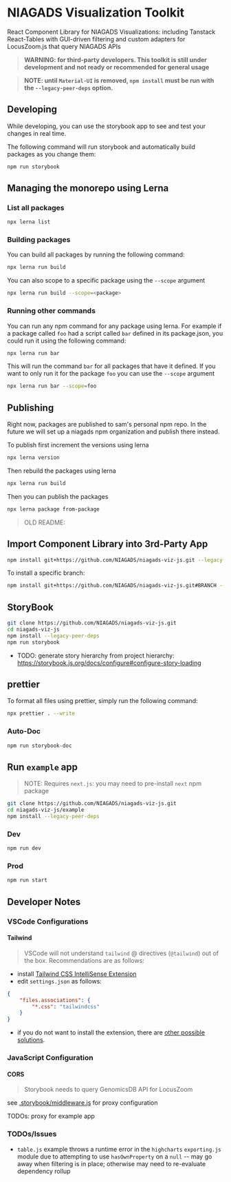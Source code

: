 # NIAGADS Visualization Toolkit

React Component Library for NIAGADS Visualizations: including Tanstack React-Tables with GUI-driven filtering and custom adapters for LocusZoom.js that query NIAGADS APIs

> **WARNING: for third-party developers. This toolkit is still under development and not ready or recommended for general usage**

> **NOTE: until `Material-UI` is removed, `npm install` must be run with the `--legacy-peer-deps` option.**

## Developing

While developing, you can use the storybook app to see and test your changes in real time.

The following command will run storybook and automatically build packages as you change them:

```bash
npm run storybook
```

## Managing the monorepo using Lerna

### List all packages

```bash
npx lerna list
```

### Building packages

You can build all packages by running the following command:

```bash
npx lerna run build
```

You can also scope to a specific package using the `--scope` argument

```bash
npx lerna run build --scope=<package>
```

### Running other commands

You can run any npm command for any package using lerna.
For example if a package called `foo` had a script called `bar` defined in
its package.json, you could run it using the following command:

```bash
npx lerna run bar
```

This will run the command `bar` for all packages that have it defined.
If you want to only run it for the package `foo` you can use the `--scope` argument

```bash
npx lerna run bar --scope=foo
```

## Publishing

Right now, packages are published to sam's personal npm repo.
In the future we will set up a niagads npm organization and publish there instead.

To publish first increment the versions using lerna

```bash
npx lerna version
```

Then rebuild the packages using lerna

```bash
npx lerna run build
```

Then you can publish the packages

```bash
npx lerna package from-package
```

> OLD README:

## Import Component Library into 3rd-Party App

```bash
npm install git+https://github.com/NIAGADS/niagads-viz-js.git --legacy-peer-deps
```

To install a specific branch:

```bash
npm install git+https://github.com/NIAGADS/niagads-viz-js.git#BRANCH --legacy-peer-deps
```

## StoryBook

```bash
git clone https://github.com/NIAGADS/niagads-viz-js.git
cd niagads-viz-js
npm install --legacy-peer-deps
npm run storybook
```

- TODO: generate story hierarchy from project hierarchy: https://storybook.js.org/docs/configure#configure-story-loading

## prettier

To format all files using prettier, simply run the following command:

```bash
npx prettier . --write
```


### Auto-Doc

```bash
npm run storybook-doc
```

## Run `example` app

> NOTE: Requires `next.js`: you may need to pre-install `next` npm package

```bash
git clone https://github.com/NIAGADS/niagads-viz-js.git
cd niagads-viz-js/example
npm install --legacy-peer-deps
```

### Dev

```bash
npm run dev
```

### Prod

```bash
npm run start
```

## Developer Notes

### VSCode Configurations

#### Tailwind

> VSCode will not understand `tailwind` @ directives (`@tailwind`) out of the box. Recommendations are as follows:

- install [Tailwind CSS IntelliSense Extension](https://marketplace.visualstudio.com/items?itemName=bradlc.vscode-tailwindcss)
- edit `settings.json` as follows:

```json
{
    "files.associations": {
        "*.css": "tailwindcss"
    }
}
```

- if you do not want to install the extension, there are [other possible solutions](https://byby.dev/at-rule-tailwind).

### JavaScript Configuration

#### CORS

> Storybook needs to query GenomicsDB API for LocusZoom

see [.storybook/middleware.js](.storybook/middleware.js) for proxy configuration

TODOs: proxy for example app

### TODOs/Issues

- `table.js` example throws a runtime error in the `highcharts` `exporting.js` module due to attempting to use `hasOwnProperty` on a `null` -- may go away when filtering is in place; otherwise may need to re-evaluate dependency rollup
